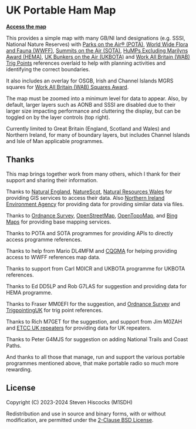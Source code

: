 # UK Portable Ham Map

**[Access the map](https://kwirk.github.io/pota-gb-map)**

This provides a simple map with many GB/NI land designations (e.g. SSSI, National Nature Reserves)
with [Parks on the Air® (POTA)](https://parksontheair.com/),
[World Wide Flora and Fauna (WWFF)](https://wwff.co/),
[Summits on the Air (SOTA)](https://www.sota.org.uk/),
[HuMPs Excluding Marilyns Award (HEMA)](http://hema.org.uk/),
[UK Bunkers on the Air (UKBOTA)](https://bunkersontheair.org/) and [Work All Britain (WAB) Trig Points](https://wab.intermip.net/Trig%20Points%20Award.php)
references overlaid to help with
planning activities and identifying the correct boundaries.

It also includes an overlay for OSGB, Irish and Channel Islands MGRS squares
for [Work All Britain (WAB) Squares Award](https://wab.intermip.net/WAB%20Squares%20Award.php).

The map must be zoomed into a minimum level for data to appear. Also, by default, larger layers such as AONB and SSSI are disabled due to their larger size impacting performance and cluttering the display, but can be toggled on by the layer controls (top right).

Currently limited to Great Britain (England, Scotland and Wales) and Northern Ireland,
for many of boundary layers, but includes Channel Islands and Isle of Man applicable programmes.

## Thanks

This map brings together work from many others, which I thank for their support and sharing their information.

Thanks to [Natural England](https://www.gov.uk/government/organisations/natural-england),
[NatureScot](https://www.nature.scot/),
[Natural Resources Wales](https://naturalresources.wales/) for providing GIS services to access their data.
Also [Northern Ireland Environment Agency](https://www.daera-ni.gov.uk/northern-ireland-environment-agency) for providing data
for providing similar data via files.

Thanks to [Ordnance Survey](https://www.ordnancesurvey.co.uk/), [OpenStreetMap](https://www.openstreetmap.org/about), [OpenTopoMap](https://opentopomap.org/about), and [Bing Maps](https://www.bing.com/maps) for providing base mapping services.

Thanks to POTA and SOTA programmes for providing APIs to directly access programme references.

Thanks to help from Mario DL4MFM and [CQGMA](https://www.cqgma.org/) for helping providing access to WWFF references map data.

Thanks to support from Carl M0ICR and UKBOTA programme for UKBOTA references.

Thanks to Ed DD5LP and Rob G7LAS for suggestion and providing data for HEMA programme.

Thanks to Fraser MM0EFI for the suggestion, and [Ordnance Survey](https://www.ordnancesurvey.co.uk/) and [TrigpointingUK](https://trigpointing.uk/) for trig point references.

Thanks to Rich M7GET for the suggestion, and support from Jim M0ZAH and [ETCC UK repeaters](https://ukrepeater.net/) for providing data for UK repeaters.

Thanks to Peter G4MJS for suggestion on adding National Trails and Coast Paths.

And thanks to all those that manage, run and support the various portable programmes mentioned above, that make portable radio so much more rewarding.

## License
Copyright (C) 2023-2024 Steven Hiscocks (M1SDH)

Redistribution and use in source and binary forms, with or without modification, are permitted under the [2-Clause BSD License](LICENSE.md).
